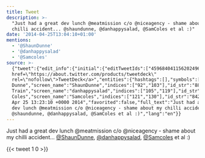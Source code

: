 ```yaml
---
title: Tweet
description: >-
  "Just had a great dev lunch @meatmission c/o @niceagency - shame about my
  chilli accident... @shaundunne, @danhappysalad, @SamColes et al :)"
date: '2014-04-25T13:04:10+01:00'
mentions:
  - '@ShaunDunne'
  - '@danhappysalad'
  - '@Samcoles'
source: >-
  {"tweet":{"edit_info":{"initial":{"editTweetIds":["459684041156202496"],"editableUntil":"2014-04-25T14:23:10.585Z","editsRemaining":"5","isEditEligible":true}},"retweeted":false,"source":"<a
  href=\"https://about.twitter.com/products/tweetdeck\"
  rel=\"nofollow\">TweetDeck</a>","entities":{"hashtags":[],"symbols":[],"user_mentions":[{"name":"Shaun
  Dunne","screen_name":"ShaunDunne","indices":["92","103"],"id_str":"884161530102788098","id":"884161530102788098"},{"name":"Dan
  Train","screen_name":"danhappysalad","indices":["105","119"],"id_str":"311076419","id":"311076419"},{"name":"Samantha
  Coles","screen_name":"Samcoles","indices":["121","130"],"id_str":"842071717061230592","id":"842071717061230592"}],"urls":[]},"display_text_range":["0","139"],"favorite_count":"1","id_str":"459684041156202496","truncated":false,"retweet_count":"0","id":"459684041156202496","created_at":"Fri
  Apr 25 13:23:10 +0000 2014","favorited":false,"full_text":"Just had a great
  dev lunch @meatmission c/o @niceagency - shame about my chilli accident...
  @shaundunne, @danhappysalad, @SamColes et al :)","lang":"en"}}
---
```

Just had a great dev lunch @meatmission c/o @niceagency - shame about my chilli accident... [@ShaunDunne](https://twitter.com/@ShaunDunne), [@danhappysalad](https://twitter.com/@danhappysalad), [@Samcoles](https://twitter.com/@Samcoles) et al :)
    
{{< tweet 1 0 >}}
    
